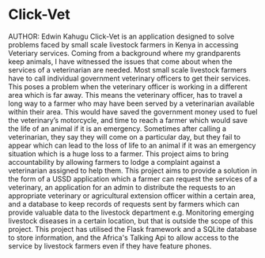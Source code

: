 # Click-Vet
AUTHOR: Edwin Kahugu
Click-Vet is an application designed to solve problems faced by small scale livestock farmers in Kenya in accessing Veteriary services. Coming from a background where my grandparents keep animals, I have witnessed the issues that come about when the services of a veterinarian are needed.
Most small scale livestock farmers have to call individual government veterinary officers to get their services. This poses a problem when the veterinary officer is working in a different area which is far away. This means the veterinary officer, has to travel a long way to a farmer who may have been served by a veterinarian available within their area. This would have saved the government money used to fuel the veterinary’s motorcycle, and time to reach a farmer which would save the life of an animal if it is an emergency.
Sometimes after calling a veterinarian, they say they will come on a particular day, but they fail to appear which can lead to the loss of life to an animal if it was an emergency situation which is a huge loss to a farmer. This project aims to bring accountability by allowing farmers to lodge a complaint against a veterinarian assigned to help them.
This project aims to provide a solution in the form of a USSD application which a farmer can request the services of a veterinary, an application for an admin to distribute the requests to an appropriate veterinary or agricultural extension officer within a certain area, and a database to keep records of requests sent by farmers which can provide valuable data to the livestock department e.g. Monitoring emerging livestock diseases in a certain location, but that is outside the scope of this project.
This project has utilised the Flask framework and a SQLite database to store information, and the Africa's Talking Api to allow access to the service by livestock farmers even if they have feature phones.
